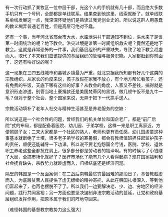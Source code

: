 有一次行动抓了某牧区一位中层干部，光这个人的手机就有几十部，而且绝大多数手机只有一个号码，全部都是单线联系。结果查到他这里，线索就断了。就单线联系单线发展这一点，我深深怀疑他们是熟读过我党创业史的。所以说这群人用愚蠢的教义糊弄普通老百姓，但是高层可绝对不蠢。


还有一个事，当年河北省邢台市大水，水库泄洪村干部通知不到位，洪水来了是谁第一时间统治的呢？地下教会。洪灾过境是谁第一时间组织救灾呢？竟然还是地下教会。这就是非常恐怖的一件事，我们基层组织的严重缺失，导致了地下教会趁虚而入，取代了本来我们应该提供的基层组织的管理与服务职能。人家都赶到你前面了，这还有啥好说的呢？


这一现象在三四五线城市和县城乡镇最为严重，就北京据我所知都有好几个这类的宗教组织。从家长的角度来说，孩子放假在家我不放心，有个地方帮忙看孩子，还有免费的午饭，天底下哪有这样的好事？从教会的角度，人家又不差钱，搞得就是意识形态渗透，别管当地土豪捐款还是美国梵蒂冈的黑钱，做几顿午饭不是九牛一毛？但对于整个社会、整个国家来说，无异于把下一代拱手送人。

宗教活动填补了老年人社交与精神生活甚至是养老服务的空缺：

所以说这是一个社会性的问题，曾经我们的机关单位和国企老厂，都是“前厂后院”式的布局，都是配备着医院、幼儿园、子弟学校，这样一来是职工离家近，方便照顾子女；二来大家都是一个社区的熟人，老师也更有责任感，幼儿园虐童这种事基本就断绝了土壤，很多老子弟学校的寒暑假，都会有教师值班担任起监护孩子的责任，顺便还能辅导一下功课。所以说不要老抱怨国企亏钱，医院、学校、退休职工养老这些全都抗在肩上，很多部分都是劳动者的福泽啊。有的时候亏了小钱赚了大局，全搞市场化就好了？医疗市场化了能有几个人看得起病？现在国家福利和社会抚育缺失，宗教势力就趁虚而入，归根结底还是经济问题。

隔壁的韩国是一个反面案例：在二战后南韩最贫穷最困难的那段日子，基督教趁虚而入，为底层贫苦人民提供了虚无缥缈的精神寄托，从此在韩国扎根深入，等到他们富起来了，也再也摆脱不了了。所以我们一边要解决老、少、边、穷地区的经济问题，践行共同富裕；另一方面也要坚决遏制非法宗教活动的蔓延，让党和政府基层组织发挥作用，把原本属于我们的阵地夺回来。

（难怪韩国的基督教宗教势力这么强大）



